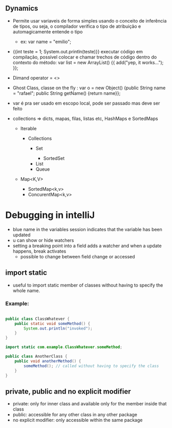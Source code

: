 ## Dynamics

* Permite usar variaveis de forma simples usando o 
conceito de inferência de tipos, ou seja, o compilador verifica o tipo de atribuição e automagicamente entende o tipo
    - ex: var name = "emilio";

* {{int teste = 1; System.out.println(teste)}} executar código em compilação, possível colocar e chamar trechos de código dentro do contexto
do método: var list = new ArrayList<String>() {{ add("yep, it works..."); }};

* Dimand operator = <>

* Ghost Class, classe on the fly : var o = new Object() {public String name = "rafael"; public String getName() {return name}};

* var é pra ser usado em escopo local, pode ser passado mas deve ser feito

* collections => dicts, mapas, filas, listas etc, HashMaps e SortedMaps
    - Iterable<t>
        - Collections<T>
            - Set<E>
                - SortedSet <E>
            - List<E>
            - Queue<E>

    - Map<K,V>
        - SortedMap<k,v>
        - ConcurentMap<k,v>


# Debugging in intelliJ

- blue name in the variables session indicates that the variable has been updated
- u can show or hide watchers
- setting a breaking point into a field adds a watcher and when a update happens, break activates
    - possible to change between field change or accessed

## import static

- useful to import static member of classes without having to specify the whole name.

### Example:

```java

public class ClassWhatever {
    public static void someMethod() {
        System.out.println("invoked");
    }
}
```

```java
import static com.example.ClassWhatever.someMethod;

public class AnotherClass {
    public void anotherMethod() {
        someMethod(); // called without having to specify the class
    }
}


```

## private, public and no explicit modifier

- private: only for inner class and available only for the member inside that class
- public: accessible for any other class in any other package
- no explicit modifier: only accessible within the same package

